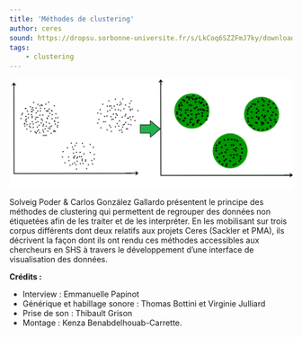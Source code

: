 ```yaml
---
title: 'Méthodes de clustering'
author: ceres
sound: https://dropsu.sorbonne-universite.fr/s/LkCoq6SZZFmJ7ky/download?path=%2FPODCASTS&files=Podcast_6_OutilDeClustering.mp3
tags:
    - clustering
---
```


![](cluster.jpg)

Solveig Poder & Carlos González Gallardo présentent le principe des méthodes de clustering qui permettent de regrouper des données non étiquetées afin de les traiter et de les interpréter. En les mobilisant sur trois corpus différents dont deux relatifs aux projets Ceres (Sackler et PMA), ils décrivent la façon dont ils ont rendu ces méthodes accessibles aux chercheurs en SHS à travers le développement d’une interface de visualisation des données.

**Crédits :**

- Interview : Emmanuelle Papinot
- Générique et habillage sonore : Thomas Bottini et Virginie Julliard
- Prise de son : Thibault Grison
- Montage : Kenza Benabdelhouab-Carrette.
